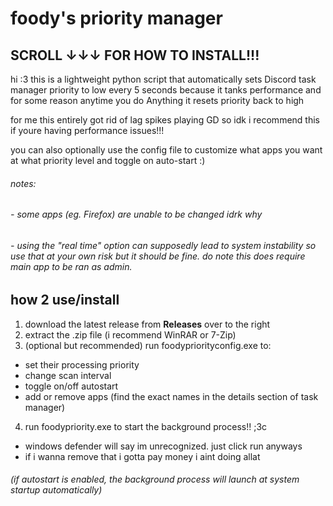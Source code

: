 # foody's priority manager
## SCROLL ↓↓↓ FOR HOW TO INSTALL!!!

hi :3 this is a lightweight python script that automatically sets Discord task manager priority to low every 5 seconds because it tanks performance and for some reason anytime you do Anything it resets priority back to high

for me this entirely got rid of lag spikes playing GD so idk i recommend this if youre having performance issues!!!

you can also optionally use the config file to customize what apps you want at what priority level and toggle on auto-start :)
###### notes: 
###### - some apps (eg. Firefox) are unable to be changed idrk why
###### - using the "real time" option can supposedly lead to system instability so use that at your own risk but it should be fine. do note this does require main app to be ran as admin.

## how 2 use/install
1. download the latest release from **Releases** over to the right
2. extract the .zip file (i recommend WinRAR or 7-Zip)
3. (optional but recommended) run foodypriorityconfig.exe to:
- set their processing priority
- change scan interval
- toggle on/off autostart
- add or remove apps (find the exact names in the details section of task manager)
4. run foodypriority.exe to start the background process!! ;3c
- windows defender will say im unrecognized. just click run anyways
- if i wanna remove that i gotta pay money i aint doing allat
###### (if autostart is enabled, the background process will launch at system startup automatically)
